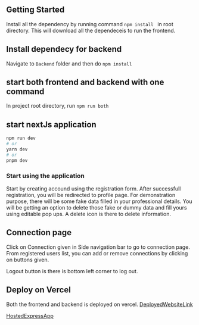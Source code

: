 
## Getting Started
Install all the dependency by running command ```npm install ``` in root directory.
This will download all the dependeceis  to run the frontend.


## Install dependecy for backend 
Navigate to ```Backend``` folder and then do ```npm install```

## start both frontend and backend with one command
In project root directory, run ```npm run both ```

## start nextJs application

```bash
npm run dev
# or
yarn dev
# or
pnpm dev
```

### Start using the application
Start by creating accound using the registration form.
After successfull registration, you will be redirected to profile page.
For demonstration purpose, there will be some fake data filled in your professional details.
You will be getting an option to delete those fake or dummy data and fill yours using editable pop ups.
A delete icon is there to delete information.

## Connection page
Click on Connection given in Side navigation bar to go to connection page. 
From registered users list, you can add or remove connections by clicking on buttons given.

Logout button is there is bottom left corner to log out. 



## Deploy on Vercel
Both the frontend and backend is deployed on vercel. 
[DeployedWebsiteLink](https://checking-khaki.vercel.app)

[HostedExpressApp](https://profilemanager-api.vercel.app)
